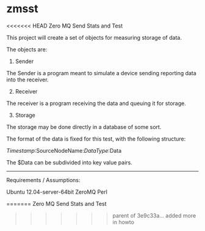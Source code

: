zmsst
=====

<<<<<<< HEAD
Zero MQ Send Stats and Test

This project will create a set of objects for measuring storage of data.

The objects are:

1.  Sender

  The Sender is a program meant to simulate a device sending reporting data into the receiver.

2.  Receiver

  The receiver is a program receiving the data and queuing it for storage.

3.  Storage

  The storage may be done directly in a database of some sort.

The format of the data is fixed for this test, with the following structure:

$Timestamp:$SourceNodeName:$DataType:$Data

The $Data can be subdivided into key value pairs.

-----

Requirements / Assumptions:

Ubuntu 12.04-server-64bit
ZeroMQ
Perl

=======
Zero MQ Send Stats and Test
>>>>>>> parent of 3e9c33a... added more in howto

